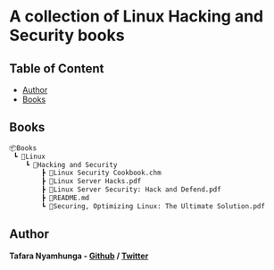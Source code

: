 # A collection of Linux Hacking and Security books

## Table of Content

* [Author](#author)
* [Books](#books)

## Books

```bash
📦Books
 ┗ 📂Linux
    ┗ 📂Hacking and Security
        ┣ 📜Linux Security Cookbook.chm
        ┣ 📜Linux Server Hacks.pdf
        ┣ 📜Linux Server Security: Hack and Defend.pdf
        ┣ 📜README.md
        ┗ 📜Securing, Optimizing Linux: The Ultimate Solution.pdf
```

## Author

**Tafara Nyamhunga  - [Github](https://github.com/tafara-n) / [Twitter](https://twitter.com/tafaranyamhunga)**
